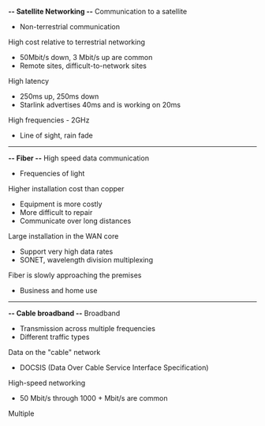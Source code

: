 **-- Satellite Networking --**
Communication to a satellite
- Non-terrestrial communication

High cost relative to terrestrial networking
- 50Mbit/s down, 3 Mbit/s up are common
- Remote sites, difficult-to-network sites

High latency
- 250ms up, 250ms down
- Starlink advertises 40ms and is working on 20ms

High frequencies - 2GHz
- Line of sight, rain fade
---
**-- Fiber --**
High speed data communication
- Frequencies of light

Higher installation cost than copper
- Equipment is more costly
- More difficult to repair
- Communicate over long distances

Large installation in the WAN core
- Support very high data rates
- SONET, wavelength division multiplexing

Fiber is slowly approaching the premises
- Business and home use
---
**-- Cable broadband --**
Broadband
- Transmission across multiple frequencies
- Different traffic types

Data on the "cable" network
- DOCSIS (Data Over Cable Service Interface Specification)

High-speed networking
- 50 Mbit/s through 1000 + Mbit/s are common

Multiple 